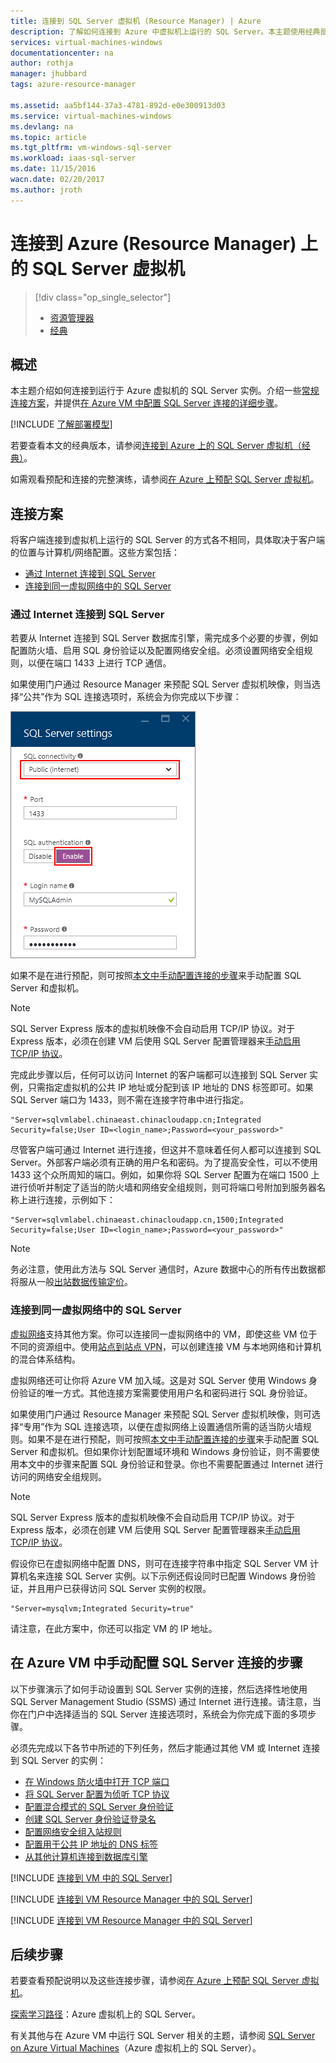 ```yaml
---
title: 连接到 SQL Server 虚拟机 (Resource Manager) | Azure
description: 了解如何连接到 Azure 中虚拟机上运行的 SQL Server。本主题使用经典部署模型。方案根据网络配置和客户端位置的不同而异。
services: virtual-machines-windows
documentationcenter: na
author: rothja
manager: jhubbard
tags: azure-resource-manager

ms.assetid: aa5bf144-37a3-4781-892d-e0e300913d03
ms.service: virtual-machines-windows
ms.devlang: na
ms.topic: article
ms.tgt_pltfrm: vm-windows-sql-server
ms.workload: iaas-sql-server
ms.date: 11/15/2016
wacn.date: 02/20/2017
ms.author: jroth
---
```


# 连接到 Azure \(Resource Manager\) 上的 SQL Server 虚拟机
> [!div class="op_single_selector"]
>- [资源管理器](../../virtual-machines-windows-sql-connect.md)
>- [经典](../../virtual-machines-windows-classic-sql-connect.md)

## 概述
本主题介绍如何连接到运行于 Azure 虚拟机的 SQL Server 实例。介绍一些[常规连接方案](#connection-scenarios)，并提供[在 Azure VM 中配置 SQL Server 连接的详细步骤](#steps-for-manually-configuring-sql-server-connectivity-in-an-azure-vm)。

[!INCLUDE [了解部署模型](../../../../includes/learn-about-deployment-models-rm-include.md)]

若要查看本文的经典版本，请参阅[连接到 Azure 上的 SQL Server 虚拟机（经典）](../../virtual-machines-windows-classic-sql-connect.md)。

如需观看预配和连接的完整演练，请参阅[在 Azure 上预配 SQL Server 虚拟机](../../windows/sql/virtual-machines-windows-portal-sql-server-provision.md)。

## <a name="connection-scenarios"></a> 连接方案
将客户端连接到虚拟机上运行的 SQL Server 的方式各不相同，具体取决于客户端的位置与计算机/网络配置。这些方案包括：

* [通过 Internet 连接到 SQL Server](#connect-to-sql-server-over-the-internet)
* [连接到同一虚拟网络中的 SQL Server](#connect-to-sql-server-in-the-same-virtual-network)

### <a name="connect-to-sql-server-over-the-internet"></a> 通过 Internet 连接到 SQL Server
若要从 Internet 连接到 SQL Server 数据库引擎，需完成多个必要的步骤，例如配置防火墙、启用 SQL 身份验证以及配置网络安全组。必须设置网络安全组规则，以便在端口 1433 上进行 TCP 通信。

如果使用门户通过 Resource Manager 来预配 SQL Server 虚拟机映像，则当选择“公共”作为 SQL 连接选项时，系统会为你完成以下步骤：

![预配期间的公共 SQL 连接选项](./media/virtual-machines-windows-sql-connect/sql-vm-portal-connectivity.png)  

如果不是在进行预配，则可按照[本文中手动配置连接的步骤](#steps-for-manually-configuring-sql-server-connectivity-in-an-azure-vm)来手动配置 SQL Server 和虚拟机。

> [!NOTE]
SQL Server Express 版本的虚拟机映像不会自动启用 TCP/IP 协议。对于 Express 版本，必须在创建 VM 后使用 SQL Server 配置管理器来[手动启用 TCP/IP 协议](#configure-sql-server-to-listen-on-the-tcp-protocol)。
> 
> 

完成此步骤以后，任何可以访问 Internet 的客户端都可以连接到 SQL Server 实例，只需指定虚拟机的公共 IP 地址或分配到该 IP 地址的 DNS 标签即可。如果 SQL Server 端口为 1433，则不需在连接字符串中进行指定。

```
"Server=sqlvmlabel.chinaeast.chinacloudapp.cn;Integrated Security=false;User ID=<login_name>;Password=<your_password>"
```

尽管客户端可通过 Internet 进行连接，但这并不意味着任何人都可以连接到 SQL Server。外部客户端必须有正确的用户名和密码。为了提高安全性，可以不使用 1433 这个众所周知的端口。例如，如果你将 SQL Server 配置为在端口 1500 上进行侦听并制定了适当的防火墙和网络安全组规则，则可将端口号附加到服务器名称上进行连接，示例如下：

```
"Server=sqlvmlabel.chinaeast.chinacloudapp.cn,1500;Integrated Security=false;User ID=<login_name>;Password=<your_password>"
```

> [!NOTE]
务必注意，使用此方法与 SQL Server 通信时，Azure 数据中心的所有传出数据都将服从一般[出站数据传输定价](https://www.azure.cn/pricing/details/data-transfer/)。
> 
> 

### <a name="connect-to-sql-server-in-the-same-virtual-network"></a> 连接到同一虚拟网络中的 SQL Server
[虚拟网络](../../../virtual-network/virtual-networks-overview.md)支持其他方案。你可以连接同一虚拟网络中的 VM，即使这些 VM 位于不同的资源组中。使用[站点到站点 VPN](../../../vpn-gateway/vpn-gateway-site-to-site-create.md)，可以创建连接 VM 与本地网络和计算机的混合体系结构。

虚拟网络还可让你将 Azure VM 加入域。这是对 SQL Server 使用 Windows 身份验证的唯一方式。其他连接方案需要使用用户名和密码进行 SQL 身份验证。

如果使用门户通过 Resource Manager 来预配 SQL Server 虚拟机映像，则可选择“专用”作为 SQL 连接选项，以便在虚拟网络上设置通信所需的适当防火墙规则。如果不是在进行预配，则可按照[本文中手动配置连接的步骤](#steps-for-manually-configuring-sql-server-connectivity-in-an-azure-vm)来手动配置 SQL Server 和虚拟机。但如果你计划配置域环境和 Windows 身份验证，则不需要使用本文中的步骤来配置 SQL 身份验证和登录。你也不需要配置通过 Internet 进行访问的网络安全组规则。

> [!NOTE]
SQL Server Express 版本的虚拟机映像不会自动启用 TCP/IP 协议。对于 Express 版本，必须在创建 VM 后使用 SQL Server 配置管理器来[手动启用 TCP/IP 协议](#configure-sql-server-to-listen-on-the-tcp-protocol)。
> 
> 

假设你已在虚拟网络中配置 DNS，则可在连接字符串中指定 SQL Server VM 计算机名来连接 SQL Server 实例。以下示例还假设同时已配置 Windows 身份验证，并且用户已获得访问 SQL Server 实例的权限。

```
"Server=mysqlvm;Integrated Security=true"
```

请注意，在此方案中，你还可以指定 VM 的 IP 地址。

## <a name="steps-for-manually-configuring-sql-server-connectivity-in-an-azure-vm"></a> 在 Azure VM 中手动配置 SQL Server 连接的步骤
以下步骤演示了如何手动设置到 SQL Server 实例的连接，然后选择性地使用 SQL Server Management Studio \(SSMS\) 通过 Internet 进行连接。请注意，当你在门户中选择适当的 SQL Server 连接选项时，系统会为你完成下面的多项步骤。

必须先完成以下各节中所述的下列任务，然后才能通过其他 VM 或 Internet 连接到 SQL Server 的实例：

* [在 Windows 防火墙中打开 TCP 端口](#open-tcp-ports-in-the-windows-firewall-for-the-default-instance-of-the-database-engine)
* [将 SQL Server 配置为侦听 TCP 协议](#configure-sql-server-to-listen-on-the-tcp-protocol)
* [配置混合模式的 SQL Server 身份验证](#configure-sql-server-for-mixed-mode-authentication)
* [创建 SQL Server 身份验证登录名](#create-sql-server-authentication-logins)
* [配置网络安全组入站规则](#configure-a-network-security-group-inbound-rule-for-the-vm)
* [配置用于公共 IP 地址的 DNS 标签](#configure-a-dns-label-for-the-public-ip-address)
* [从其他计算机连接到数据库引擎](#connect-to-the-database-engine-from-another-computer)

[!INCLUDE [连接到 VM 中的 SQL Server](../../../../includes/virtual-machines-sql-server-connection-steps.md)]

[!INCLUDE [连接到 VM Resource Manager 中的 SQL Server](../../../../includes/virtual-machines-sql-server-connection-steps-resource-manager-nsg-rule.md)]

[!INCLUDE [连接到 VM Resource Manager 中的 SQL Server](../../../../includes/virtual-machines-sql-server-connection-steps-resource-manager.md)]

## 后续步骤
若要查看预配说明以及这些连接步骤，请参阅[在 Azure 上预配 SQL Server 虚拟机](../../windows/sql/virtual-machines-windows-portal-sql-server-provision.md)。

[探索学习路径](https://azure.microsoft.com/documentation/learning-paths/sql-azure-vm/)：Azure 虚拟机上的 SQL Server。

有关其他与在 Azure VM 中运行 SQL Server 相关的主题，请参阅 [SQL Server on Azure Virtual Machines](../../virtual-machines-windows-sql-server-iaas-overview.md)（Azure 虚拟机上的 SQL Server）。

<!---HONumber=Mooncake_0213_2017-->
<!--Update_Description: wording update-->